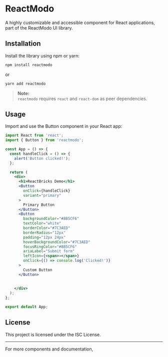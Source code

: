 # ReactModo

A highly customizable and accessible component for React applications, part of the ReactModo UI library.

## Installation

Install the library using npm or yarn:

```bash
npm install reactmodo
```

or

```bash
yarn add reactmodo
```

> **Note:**  
> `reactmodo` requires `react` and `react-dom` as peer dependencies.

## Usage

Import and use the Button component in your React app:

```jsx
import React from 'react';
import { Button } from 'reactmodo';

const App = () => {
  const handleClick = () => {
    alert('Button clicked!');
  };

  return (
    <div>
      <h1>ReactBricks Demo</h1>
      <Button
        onClick={handleClick}
        variant="primary"
      >
        Primary Button
      </Button>
      <Button
        backgroundColor="#8B5CF6"
        textColor="white"
        borderColor="#7C3AED"
        borderRadius="12px"
        padding="12px 24px"
        hoverBackgroundColor="#7C3AED"
        focusRingColor="#8B5CF6"
        ariaLabel="Submit form"
        leftIcon={<span>→</span>}
        onClick={() => console.log('Clicked!')}
      >
        Custom Button
      </Button>
      
      
    </div>
  );
};

export default App;
```

## License

This project is licensed under the ISC License.

---

For more components and documentation,
